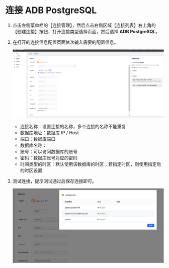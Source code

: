 # 连接 ADB PostgreSQL

1. 点击左侧菜单栏的【连接管理】，然后点击右侧区域【连接列表】右上角的【创建连接】按钮，打开连接类型选择页面，然后选择 **ADB PostgreSQL**。

2. 在打开的连接信息配置页面依次输入需要的配置信息。

   ![](../../../images/connect_adb_pg_1.png)

   * 连接名称：设置连接的名称，多个连接的名称不能重复
   * 数据库地址：数据库 IP / Host
   * 端口：数据库端口
   * 数据库名称：
   * 账号：可以访问数据库的账号
   * 密码：数据库账号对应的密码
   * 时间类型的时区：默认使用该数据库的时区；若指定时区，则使用指定后的时区设置

3. 测试连接，提示测试通过后保存连接即可。

   ![](../../../images/connect_adb_pg_2.png)